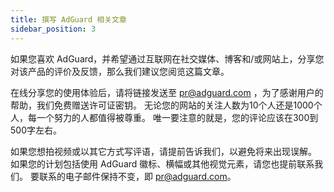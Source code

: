 ```yaml
---
title: 撰写 AdGuard 相关文章
sidebar_position: 3
---
```


如果您喜欢 AdGuard，并希望通过互联网在社交媒体、博客和/或网站上，分享您对该产品的评价及反馈，那么我们建议您阅览这篇文章。

在线分享您的使用体验后，请将链接发送至 [pr@adguard.com](mailto:pr@adguard.com) ，为了感谢用户的帮助，我们免费赠送许可证密钥。 无论您的网站的关注人数为10个人还是1000个人，每一个努力的人都值得被尊重。 唯一要注意的就是，您的评论应该在300到500字左右。

如果您想拍视频或以其它方式写评语，请提前告诉我们，以避免将来出现误解。 如果您的计划包括使用 AdGuard 徽标、横幅或其他视觉元素，请您也提前联系我们。 要联系的电子邮件保持不变，即 [pr@adguard.com](mailto:pr@adguard.com)。